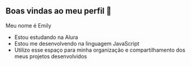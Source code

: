## Boas vindas ao meu perfil 💙

Meu nome é Emily

- Estou estudando na Alura
- Estou me desenvolvendo na linguagem JavaScript
- Utilizo esse espaço para minha organização e compartilhamento dos meus projetos desenvolvidos

  
